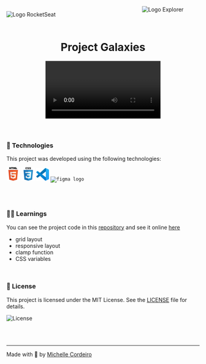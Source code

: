 <!--Banner session-->
<p>
  <!-- <img src="https://i.postimg.cc/gkShTXDv/rocketseat.png" alt="Logo RocketSeat" width="180" align="left"> -->
  <img src="https://i.postimg.cc/HnHjH416/rocketseat-logo.png" alt="Logo RocketSeat" width="200" align="left" style="padding-top:13px">
  <img src="https://i.postimg.cc/5tpZqB3N/explorer-logo.png" alt="Logo Explorer" width="150" align="right">
</p>
<br><br><br>

<!--About session-->
<h1 align="center"> Project Galaxies </h1>


<div align="center">
  <video alt="Photoblog" src="https://github.com/MichelleCordeiro/rocketseat-explorer/assets/42891377/beb35c49-324c-4fdb-b539-bd2c0debfffd">
</div>
<br><br>

<h3> 🚀 Technologies </h3>

This project was developed using the following technologies:
<p>
  <code><img height="35" alt="html logo" src="https://raw.githubusercontent.com/github/explore/80688e429a7d4ef2fca1e82350fe8e3517d3494d/topics/html/html.png"></code>
  <code><img height="35" alt="css logo" src="https://raw.githubusercontent.com/github/explore/80688e429a7d4ef2fca1e82350fe8e3517d3494d/topics/css/css.png"></code>
  <code><img height="33" alt="vs code logo" src="https://raw.githubusercontent.com/github/explore/80688e429a7d4ef2fca1e82350fe8e3517d3494d/topics/visual-studio-code/visual-studio-code.png"></code>
  <code><img height="33" alt="figma logo" src="https://cdn.jsdelivr.net/gh/devicons/devicon/icons/figma/figma-original.svg"/></code>
</p>
<br><br>

<h3> 👩‍💻 Learnings </h3>

You can see the project code in this [repository](https://github.com/MichelleCordeiro/rocketseat-explorer/tree/main/stage-03-form-responsive-advanced-css/project-07-galaxies) and see it online [here](https://MichelleCordeiro.github.io/rocketseat-explorer/stage-03-form-responsive-advanced-css/project-07-galaxies)

 - grid layout
 - responsive layout
 - clamp function
 - CSS variables


<br>
<h3> 📝 License </h3>

This project is licensed under the MIT License. See the [LICENSE](LICENSE) file for details.

<img alt="License" src="https://img.shields.io/static/v1?label=license&message=MIT&color=49AA26&labelColor=000000">

<br><br>

---

Made with 💜 by [Michelle Cordeiro](https://www.linkedin.com/in/michelle-cordeiro/)
